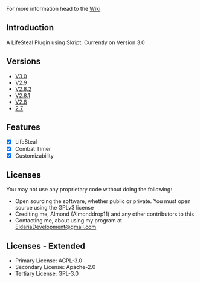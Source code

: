 
For more information head to the [Wiki](https://github.com/EldariaDevelopment/Skript-LifeSteal/wiki)
## Introduction

A LifeSteal Plugin using Skript. Currently on Version 3.0  

## Versions
* [V3.0](https://github.com/EldariaDevelopment/Skript-LifeSteal/releases/tag/V3.0_1.18)
* [V2.9](https://github.com/EldariaDevelopment/Skript-LifeSteal/releases/tag/V2.9_1.18)
* [V2.8.2](https://github.com/EldariaDevelopment/Skript-LifeSteal/releases/tag/V2.8.2_1.18_(Development))
* [V2.8.1](https://github.com/EldariaDevelopment/Skript-LifeSteal/releases/tag/V2.8.1_1.18_(Development))
* [V2.8](https://github.com/EldariaDevelopment/Skript-LifeSteal/releases/tag/V2.8_%7C_1.18_(Development))
* [2.7](https://github.com/EldariaDevelopment/Skript-LifeSteal/releases/tag/Skript)

## Features

- [x] LifeSteal
- [x] Combat Timer
- [x] Customizability

## Licenses 
You may not use any proprietary code without doing the following:

* Open sourcing the software, whether public or private. You must open source using the GPLv3 license
* Crediting me, Almond (Almonddrop11) and any other contributors to this
* Contacting me, about using my program at EldariaDevelopment@gmail.com

## Licenses - Extended

* Primary License: AGPL-3.0
* Secondary License: Apache-2.0 
* Tertiary License: GPL-3.0 
